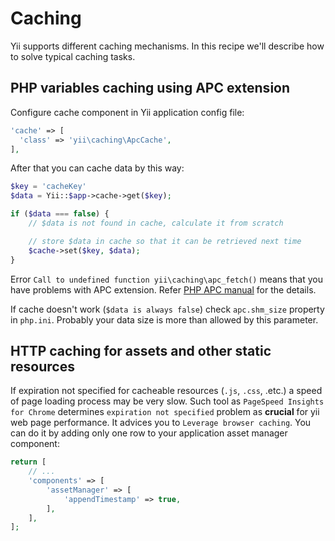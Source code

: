 Caching
================

Yii supports different caching mechanisms. In this recipe we'll describe how to solve typical caching tasks. 

PHP variables caching using APC extension
----------------

Configure cache component in Yii application config file:

```php
'cache' => [
  'class' => 'yii\caching\ApcCache',
],
```

After that you can cache data by this way:

```php
$key = 'cacheKey'
$data = Yii::$app->cache->get($key);

if ($data === false) {
    // $data is not found in cache, calculate it from scratch

    // store $data in cache so that it can be retrieved next time
    $cache->set($key, $data);
}
```

Error `Call to undefined function yii\caching\apc_fetch()` means that you have problems with APC extension. Refer [PHP APC manual](http://php.net/manual/en/book.apc.php)
for the details.

If cache doesn't work (`$data is always false`) check `apc.shm_size` property in `php.ini`. Probably your data size is more than
allowed by this parameter.

HTTP caching for assets and other static resources
----------------

If expiration not specified for cacheable resources (`.js`, `.css`, .etc.) a speed of 
page loading process may be very slow.  Such tool as `PageSpeed Insights for Chrome` determines 
`expiration not specified` problem as **crucial** for yii web page performance. It advices you to 
`Leverage browser caching`. You can do it by adding only one row to your application
asset manager component:

```php
return [
    // ...
    'components' => [
        'assetManager' => [
            'appendTimestamp' => true,
        ],
    ],
];
```
